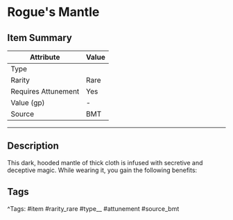# Rogue's Mantle

## Item Summary

| Attribute            | Value                        |
|----------------------|------------------------------|
| Type                 |   |
| Rarity               | Rare             |
| Requires Attunement  | Yes                |
| Value (gp)           | -    |
| Source               | BMT |

---

## Description

This dark, hooded mantle of thick cloth is infused with secretive and deceptive magic. While wearing it, you gain the following benefits:

## Tags

^Tags: #item #rarity_rare #type__ #attunement #source_bmt